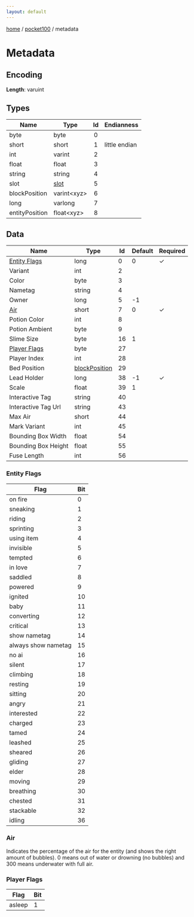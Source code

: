 ```yaml
---
layout: default
---
```


[home](/)  /  [pocket100](/protocol/pocket100)  /  metadata

# Metadata

## Encoding

**Length**: varuint

## Types

Name | Type | Id | Endianness
---|---|:---:|---
byte | byte | 0 | 
short | short | 1 | little endian
int | varint | 2 | 
float | float | 3 | 
string | string | 4 | 
slot | [slot](/protocol/pocket100/types/slot) | 5 | 
blockPosition | varint&lt;xyz&gt; | 6 | 
long | varlong | 7 | 
entityPosition | float&lt;xyz&gt; | 8 | 

## Data
Name | Type | Id | Default | Required
---|---|---|---|---
[Entity Flags](#entity-flags) | long | 0 | 0 | ✓
Variant | int | 2 |  |  
Color | byte | 3 |  |  
Nametag | string | 4 |  |  
Owner | long | 5 | -1 |  
[Air](#air) | short | 7 | 0 | ✓
Potion Color | int | 8 |  |  
Potion Ambient | byte | 9 |  |  
Slime Size | byte | 16 | 1 |  
[Player Flags](#player-flags) | byte | 27 |  |  
Player Index | int | 28 |  |  
Bed Position | [blockPosition](/protocol/pocket100/types/block-position) | 29 |  |  
Lead Holder | long | 38 | -1 | ✓
Scale | float | 39 | 1 |  
Interactive Tag | string | 40 |  |  
Interactive Tag Url | string | 43 |  |  
Max Air | short | 44 |  |  
Mark Variant | int | 45 |  |  
Bounding Box Width | float | 54 |  |  
Bounding Box Height | float | 55 |  |  
Fuse Length | int | 56 |  |  

### Entity Flags

Flag | Bit
---|---
on fire | 0
sneaking | 1
riding | 2
sprinting | 3
using item | 4
invisible | 5
tempted | 6
in love | 7
saddled | 8
powered | 9
ignited | 10
baby | 11
converting | 12
critical | 13
show nametag | 14
always show nametag | 15
no ai | 16
silent | 17
climbing | 18
resting | 19
sitting | 20
angry | 21
interested | 22
charged | 23
tamed | 24
leashed | 25
sheared | 26
gliding | 27
elder | 28
moving | 29
breathing | 30
chested | 31
stackable | 32
idling | 36
### Air

Indicates the percentage of the air for the entity (and shows the right amount of bubbles). 0 means out of water or drowning (no bubbles) and 300 means underwater with full air.

### Player Flags

Flag | Bit
---|---
asleep | 1
